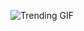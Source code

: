 
<!-- GIF_SECTION -->
![Trending GIF](https://media2.giphy.com/media/v1.Y2lkPThiYjIxNzcyMTZ4emRlN3BudjE5cXRlNjUybThuazloeGtydXpwMnV0cWR1bWVxcCZlcD12MV9naWZzX3NlYXJjaCZjdD1n/bGgsc5mWoryfgKBx1u/giphy.gif)
<!-- END_GIF_SECTION -->
